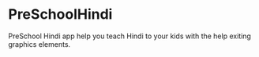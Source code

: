# PreSchoolHindi
PreSchool Hindi app help you teach
Hindi to your kids with the help
exiting graphics elements.
